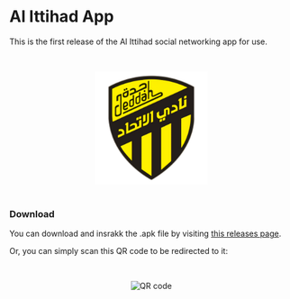 # Al Ittihad App
This is the first release of the Al Ittihad social networking app for use.

<br>

<p align="center">
<img width="200px" src="white_no_bg_big.png" alt="Al Ittihad Logo" /
</p>

<br>


<br>

### Download

You can download and insrakk the .apk file by visiting [this releases page](https://github.com/Saudi-Arabia-Teams/Al-Ittihad/releases/tag/v0.8.5).

Or, you can simply scan this QR code to be redirected to it:

<br>

<p align="center">
<img width="300px" src="https://github.com/Saudi-Arabia-Teams/Al-Ittihad/assets/25140579/796610c3-7618-4d4d-8d8a-90a803cbce9a" alt="QR code" /
</p>
